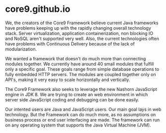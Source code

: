 core9.github.io
===============

We, the creators of the Core9 Framework believe current Java frameworks have problems keeping up with the rapidly changing overall technology stack. Server virtualization, application containerization, non blocking IO and NoSQL aren't supported very well. Also, the current technologies often have problems with Continuous Delivery because of the lack of  modularization.

We wanted a framework that doesn't do much more than connecting modules together. We currently have around 40 small modules that fulfill only a specific goal. These goals range from simple database operations to fully embedded HTTP servers. The modules are coupled together only on API's, making it very easy to scale horizontally and vertically.

The Core9 Framework also seeks to leverage the new Nashorn JavaScript engine in JDK 8. We are trying to create an web environment in which server side JavaScript coding and debugging can be done easily.

Our intented users are Java and JavaScript users. Our main goal lays in web technology. But the Framework can do much more, as no assumptions on business process or end user interfacing are made. The framework can run on any operating system that supports the Java Virtual Machine (JVM).
